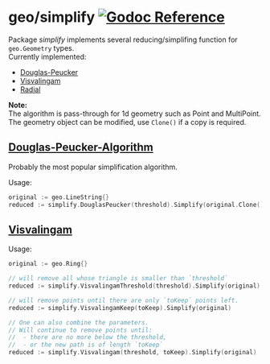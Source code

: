 # geo/simplify [![Godoc Reference](https://pkg.go.dev/badge/github.com/pchchv/geo)](https://pkg.go.dev/github.com/pchchv/geo/simplify)

Package *simplify* implements several reducing/simplifing function for `geo.Geometry` types.   
Currently implemented:
 - [Douglas-Peucker](#dp)
 - [Visvalingam](#vis)
 - [Radial](#radial)

**Note:**   
The algorithm is pass-through for 1d geometry such as Point and MultiPoint.  
The geometry object can be modified, use `Clone()` if a copy is required.

## <a name="dp"></a>[Douglas-Peucker-Algorithm](http://en.wikipedia.org/wiki/Ramer%E2%80%93Douglas%E2%80%93Peucker_algorithm)

Probably the most popular simplification algorithm.

Usage:
```go
original := geo.LineString{}
reduced := simplify.DouglasPeucker(threshold).Simplify(original.Clone())
```

## <a name="vis"></a>[Visvalingam](https://en.wikipedia.org/wiki/Visvalingam%E2%80%93Whyatt_algorithm)

Usage:

```go
original := geo.Ring{}

// will remove all whose triangle is smaller than `threshold`
reduced := simplify.VisvalingamThreshold(threshold).Simplify(original)

// will remove points until there are only `toKeep` points left.
reduced := simplify.VisvalingamKeep(toKeep).Simplify(original)

// One can also combine the parameters.
// Will continue to remove points until:
//  - there are no more below the threshold,
//  - or the new path is of length `toKeep`
reduced := simplify.Visvalingam(threshold, toKeep).Simplify(original)
```